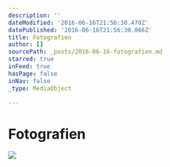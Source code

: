 ```yaml
---
description: ''
dateModified: '2016-06-16T21:56:30.470Z'
datePublished: '2016-06-16T21:56:30.866Z'
title: Fotografien
author: []
sourcePath: _posts/2016-06-16-fotografien.md
starred: true
inFeed: true
hasPage: false
inNav: false
_type: MediaObject

---
```

# Fotografien
![](https://the-grid-user-content.s3-us-west-2.amazonaws.com/e2b50857-064b-4c1a-bdb6-c88887708f51.jpg)
